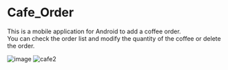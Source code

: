 # Cafe_Order

 This is a mobile application for Android to add a coffee order. <br/>
 You can check the order list and modify the quantity of the coffee or delete the order.<br/>
 
 
![image](https://user-images.githubusercontent.com/41781756/127055935-dfd421b8-ca7d-4890-bb1d-b79c72bfbd6a.png)
![cafe2](https://user-images.githubusercontent.com/41781756/127055969-4c9d0247-2968-469f-ab9d-f65387b74c6c.PNG)
